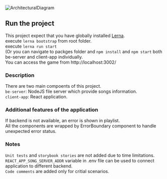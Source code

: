 ![ArchitecturalDiagram](https://user-images.githubusercontent.com/1351502/82134694-e6ad2c80-9817-11ea-8359-26c91ee9f63b.PNG)

## Run the project
This project expect that you have globally installed [Lerna](https://lerna.js.org/).</br>
execute `lerna bootstrap` from root folder.<br />
execute `lerna run start`</br>
(Or you can navigate to packges folder and `npm install` and `npm start` both 
be-server and client-app individually.</br>
You can access the game from http://localhost:3002/

### Description

There are two main compoents of this project.<br />
`be-server`: NodeJS file server which provide songs information.</br>
`client-app`: React application.<br>

### Additional features of the application
If backend is not available, an error is shown in playlist.</br>
All the components are wrapped by ErrorBoundary component to handle unexpected error status.</br>

### Notes

`Unit tests` and `storybook stories` are not added due to time limitations.<br />
`REACT_APP_SONG_SERVER_ADDR` variable in .env file can be used to connect application to different backend.</br>
`Code comments` are added only for critial scenarios.
